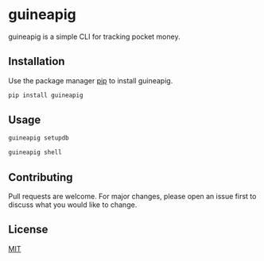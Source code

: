 # guineapig

guineapig is a simple CLI for tracking pocket money.

## Installation

Use the package manager [pip](https://pip.pypa.io/en/stable/) to install guineapig.

```bash
pip install guineapig
```

## Usage

```bash
guineapig setupdb

guineapig shell
```

## Contributing
Pull requests are welcome. For major changes, please open an issue first to discuss what you would like to change.



## License
[MIT](https://choosealicense.com/licenses/mit/)
